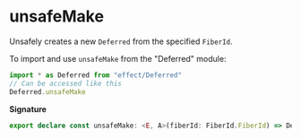 # unsafeMake

Unsafely creates a new `Deferred` from the specified `FiberId`.

To import and use `unsafeMake` from the "Deferred" module:

```ts
import * as Deferred from "effect/Deferred"
// Can be accessed like this
Deferred.unsafeMake
```

**Signature**

```ts
export declare const unsafeMake: <E, A>(fiberId: FiberId.FiberId) => Deferred<E, A>
```
